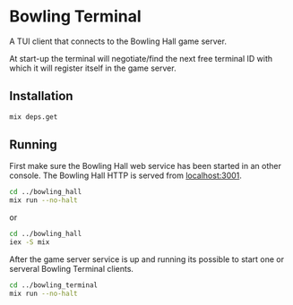 # Bowling Terminal

A TUI client that connects to the Bowling Hall game server.

At start-up the terminal will negotiate/find the next free terminal ID with which
it will register itself in the game server.

## Installation

```bash
mix deps.get
```

## Running

First make sure the Bowling Hall web service has been started in an other console.
The Bowling Hall HTTP is served from [localhost:3001](http://localhost:3001).

```bash
cd ../bowling_hall
mix run --no-halt
```

or

```bash
cd ../bowling_hall
iex -S mix
```

After the game server service is up and running its possible to start one or
serveral Bowling Terminal clients.

```bash
cd ../bowling_terminal
mix run --no-halt
```
